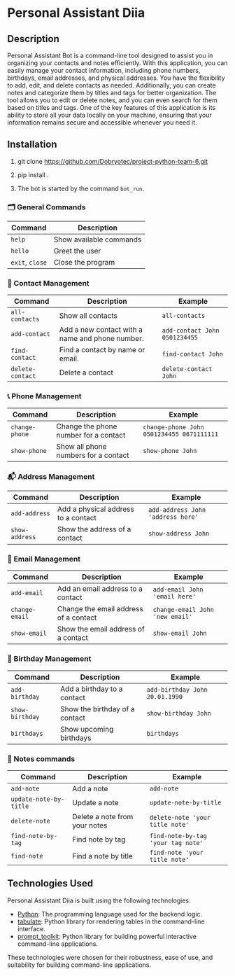 # Personal Assistant Diia

## Description

Personal Assistant Bot is a command-line tool designed to assist you in organizing your contacts and notes efficiently. With this application, you can easily manage your contact information, including phone numbers, birthdays, email addresses, and physical addresses. You have the flexibility to add, edit, and delete contacts as needed. Additionally, you can create notes and categorize them by titles and tags for better organization. The tool allows you to edit or delete notes, and you can even search for them based on titles and tags. One of the key features of this application is its ability to store all your data locally on your machine, ensuring that your information remains secure and accessible whenever you need it.

## Installation

1. git clone https://github.com/Dobryotec/project-python-team-6.git

2. pip install .

3. The bot is started by the command `bot_run`. 


### 🗂️ General Commands
| Command        | Description                          | 
| -------------- | ------------------------------------ |
| `help`         | Show available commands              |  
| `hello`        | Greet the user                       |  
| `exit`, `close`         | Close the program                     |    
                   

### 👤 Contact Management
| Command          | Description                                | Example                                      |
| ---------------- | ------------------------------------------ | -------------------------------------------- |
| `all-contacts`    | Show all contacts      | `all-contacts`        |
| `add-contact`           | Add a new contact with a name and phone number.     | `add-contact John 0501234455`          |
| `find-contact` | Find a contact by name or email.               | `find-contact John`                  |
| `delete-contact` | Delete a contact                           | `delete-contact John`                      |


### 📞 Phone Management
| Command          | Description                                | Example                                      |
| ---------------- | ------------------------------------------ | -------------------------------------------- |
| `change-phone`      | Change the phone number for a contact   | `change-phone John 0501234455 0671111111`          |
| `show-phone`     | Show all phone numbers for a contact        | `show-phone John` |                          

### 📬 Address Management
| Command          | Description                                | Example                                      |
| ---------------- | ------------------------------------------ | -------------------------------------------- |
| `add-address`    | Add a physical address to a contact        | `add-address John 'address here'`                       |
| `show-address`   | Show the address of a contact              | `show-address John`                        |

### 📧 Email Management
| Command          | Description                                | Example                                      |
| ---------------- | ------------------------------------------ | -------------------------------------------- |
| `add-email`      | Add an email address to a contact          | `add-email John 'email here'`        |
| `change-email`     | Change the email address of a contact        | `change-email John 'new email'`                       
| `show-email`     | Show the email address of a contact        | `show-email John`                          |

### 🎂 Birthday Management
| Command          | Description                                | Example                                      |
| ---------------- | ------------------------------------------ | -------------------------------------------- |
| `add-birthday`   | Add a birthday to a contact                | `add-birthday John 20.01.1990`        
| `show-birthday`  | Show the birthday of a contact             | `show-birthday John`                       |
| `birthdays` | Show upcoming birthdays                     | `birthdays`                          

### 📝 Notes commands
| Command        | Description                            | Example                                      |
| -------------- | -------------------------------------- | -------------------------------------------- |                                          
| `add-note`     | Add a note               | `add-note`                            |
| `update-note-by-title`    | Update a note   | `update-note-by-title`                           |
| `delete-note`  | Delete a note from your notes          | `delete-note 'your title note'`                         |
| `find-note-by-tag`    | Find note by tag         | `find-note-by-tag 'your tag note'`                        |
| `find-note`     | Find a note by title                | `find-note 'your title note'`


## Technologies Used

Personal Assistant Diia is built using the following technologies:

- [Python](https://www.python.org/): The programming language used for the backend logic.
- [tabulate](https://pypi.org/project/tabulate/): Python library for rendering tables in the command-line interface.
- [prompt_toolkit](https://python-prompt-toolkit.readthedocs.io/en/latest/): Python library for building powerful interactive command-line applications.

These technologies were chosen for their robustness, ease of use, and suitability for building command-line applications.



